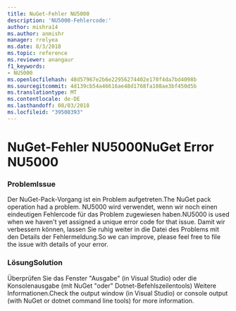 ```yaml
---
title: NuGet-Fehler NU5000
description: 'NU5000-Fehlercode:'
author: mishra14
ms.author: anmishr
manager: rrelyea
ms.date: 8/3/2018
ms.topic: reference
ms.reviewer: anangaur
f1_keywords:
- NU5000
ms.openlocfilehash: 48d57967e2b6e22956274402e170f4da7bd4098b
ms.sourcegitcommit: 4d139cb54a46616ae48d1768fa108ae3bf450d5b
ms.translationtype: MT
ms.contentlocale: de-DE
ms.lasthandoff: 08/03/2018
ms.locfileid: "39508393"
---
```

# <a name="nuget-error-nu5000"></a><span data-ttu-id="28c52-103">NuGet-Fehler NU5000</span><span class="sxs-lookup"><span data-stu-id="28c52-103">NuGet Error NU5000</span></span>

### <a name="issue"></a><span data-ttu-id="28c52-104">Problem</span><span class="sxs-lookup"><span data-stu-id="28c52-104">Issue</span></span>

<span data-ttu-id="28c52-105">Der NuGet-Pack-Vorgang ist ein Problem aufgetreten.</span><span class="sxs-lookup"><span data-stu-id="28c52-105">The NuGet pack operation had a problem.</span></span> <span data-ttu-id="28c52-106">NU5000 wird verwendet, wenn wir noch einen eindeutigen Fehlercode für das Problem zugewiesen haben.</span><span class="sxs-lookup"><span data-stu-id="28c52-106">NU5000 is used when we haven't yet assigned a unique error code for that issue.</span></span> <span data-ttu-id="28c52-107">Damit wir verbessern können, lassen Sie ruhig weiter in die Datei des Problems mit den Details der Fehlermeldung.</span><span class="sxs-lookup"><span data-stu-id="28c52-107">So we can improve, please feel free to file the issue with details of your error.</span></span>


### <a name="solution"></a><span data-ttu-id="28c52-108">Lösung</span><span class="sxs-lookup"><span data-stu-id="28c52-108">Solution</span></span>

<span data-ttu-id="28c52-109">Überprüfen Sie das Fenster "Ausgabe" (in Visual Studio) oder die Konsolenausgabe (mit NuGet "oder" Dotnet-Befehlszeilentools) Weitere Informationen.</span><span class="sxs-lookup"><span data-stu-id="28c52-109">Check the output window (in Visual Studio) or console output (with NuGet or dotnet command line tools) for more information.</span></span>


